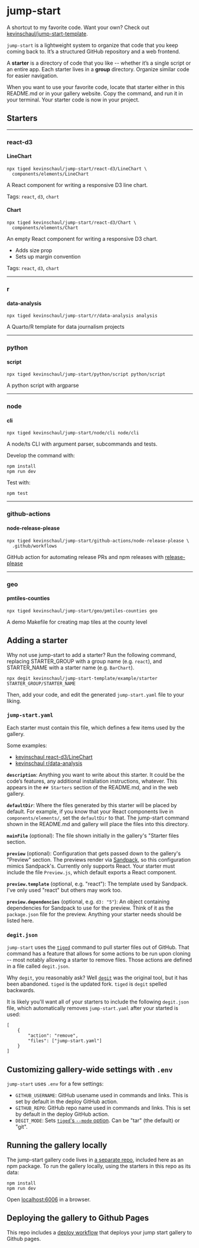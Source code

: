 # jump-start

A shortcut to my favorite code. Want your own? Check out
[kevinschaul/jump-start-template](https://github.com/kevinschaul/jump-start-template).

`jump-start` is a lightweight system to organize that code that
you keep coming back to. It’s a structured GitHub repository
and a web frontend.

A **starter** is a directory of code that you like -- whether
it’s a single script or an entire app. Each starter lives in a
**group** directory. Organize similar code for easier
navigation.

When you want to use your favorite code, locate that starter
either in this README.md or in your gallery website. Copy the
command, and run it in your terminal. Your starter code is now
in your project.

## Starters

---

### react-d3

#### LineChart

```
npx tiged kevinschaul/jump-start/react-d3/LineChart \
  components/elements/LineChart
```

A React component for writing a responsive D3 line chart.

Tags: `react`, `d3`, `chart`

#### Chart

```
npx tiged kevinschaul/jump-start/react-d3/Chart \
  components/elements/Chart
```

An empty React component for writing a responsive D3 chart.

* Adds size prop
* Sets up margin convention

Tags: `react`, `d3`, `chart`

---

### r

#### data-analysis

```
npx tiged kevinschaul/jump-start/r/data-analysis analysis
```

A Quarto/R template for data journalism projects

---

### python

#### script

```
npx tiged kevinschaul/jump-start/python/script python/script
```

A python script with argparse

---

### node

#### cli

```
npx tiged kevinschaul/jump-start/node/cli node/cli
```

A node/ts CLI with argument parser, subcommands and tests.

Develop the command with:

```
npm install
npm run dev
```

Test with:

```
npm test
```

---

### github-actions

#### node-release-please

```
npx tiged kevinschaul/jump-start/github-actions/node-release-please \
  .github/workflows
```

GitHub action for automating release PRs and npm releases with [release-please](https://github.com/googleapis/release-please-action)

---

### geo

#### pmtiles-counties

```
npx tiged kevinschaul/jump-start/geo/pmtiles-counties geo
```

A demo Makefile for creating map tiles at the county level


## Adding a starter

Why not use jump-start to add a starter? Run the following command, replacing
STARTER_GROUP with a group name (e.g. `react`), and STARTER_NAME with a
starter name (e.g. `BarChart`).

```
npx degit kevinschaul/jump-start-template/example/starter STARTER_GROUP/STARTER_NAME
```

Then, add your code, and edit the generated `jump-start.yaml` file to your liking.

### `jump-start.yaml`

Each starter must contain this file, which defines a few items used by the
gallery.

Some examples:

- [kevinschaul react-d3/LineChart](https://github.com/kevinschaul/jump-start/blob/main/react-d3/LineChart/jump-start.yaml)
- [kevinschaul r/data-analysis](https://github.com/kevinschaul/jump-start/blob/main/r/data-analysis/jump-start.yaml)

**`description`**: Anything you want to write about this starter. It could be
the code’s features, any additional installation instructions, whatever. This
appears in the `## Starters` section of the README.md, and in the web gallery.

**`defaultDir`**: Where the files generated by this starter will be placed by
default. For example, if you know that your React components live in
`components/elements/`, set the `defaultDir` to that. The jump-start command
shown in the README.md and gallery will place the files into this directory.

**`mainFile`** (optional): The file shown initially in the gallery's "Starter files
section.

**`preview`** (optional): Configuration that gets passed down to the gallery's
"Preview" section. The previews render via
[Sandpack](https://sandpack.codesandbox.io/docs/getting-started/usage), so this
configuration mimics Sandpack's. Currently only supports React. Your starter
must include the file `Preview.js`, which default exports a React component.

**`preview.template`** (optional, e.g. "react"): The template used by Sandpack.
I've only used "react" but others may work too.

**`preview.dependencies`** (optional, e.g. `d3: "5"`): An object containing
dependencies for Sandpack to use for the preview. Think of it as the
`package.json` file for the preview. Anything your starter needs should be
listed here.

### `degit.json`

`jump-start` uses the [`tiged`](https://github.com/tiged/tiged) command to pull
starter files out of GitHub. That command has a feature that allows for some
actions to be run upon cloning -- most notably allowing a starter to remove
files. Those actions are defined in a file called `degit.json`.

Why `degit`, you reasonably ask? Well
[`degit`](https://github.com/Rich-Harris/degit) was the original tool, but it
has been abandoned. `tiged` is the updated fork. `tiged` is `degit` spelled
backwards.

It is likely you'll want all of your starters to include the following
`degit.json` file, which automatically removes `jump-start.yaml` after your
started is used:

```
[
	{
		"action": "remove",
		"files": ["jump-start.yaml"]
	}
]
```

## Customizing gallery-wide settings with `.env`

`jump-start` uses `.env` for a few settings:

- `GITHUB_USERNAME`: GitHub usename used in commands and links. This is set by
  default in the deploy GitHub action.
- `GITHUB_REPO`: GitHub repo name used in commands and links. This is set by
  default in the deploy GitHub action.
- `DEGIT_MODE`: Sets [`tiged`'s `--mode`
  option](https://github.com/tiged/tiged?tab=readme-ov-file#private-repositories).
  Can be "tar" (the default) or "git".

## Running the gallery locally

The jump-start gallery code lives in [a separate
repo](https://github.com/kevinschaul/jump-start-gallery),
included here as an npm package. To run the gallery
locally, using the starters in this repo as its data:

```
npm install
npm run dev
```

Open [localhost:6006](localhost:6006) in a browser.

## Deploying the gallery to Github Pages

This repo includes a [deploy workflow](.github/workflows/deploy.yml) that
deploys your jump start gallery to Github pages.
